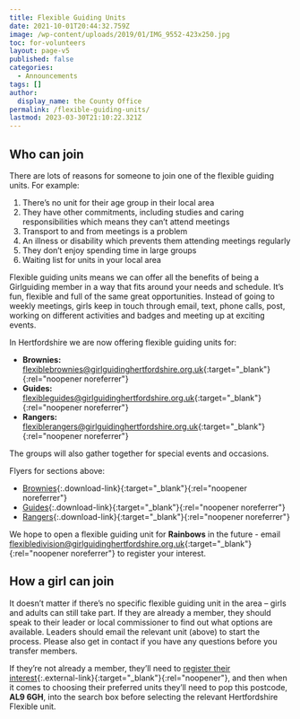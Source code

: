 ```yaml
---
title: Flexible Guiding Units
date: 2021-10-01T20:44:32.759Z
image: /wp-content/uploads/2019/01/IMG_9552-423x250.jpg
toc: for-volunteers
layout: page-v5
published: false
categories:
  - Announcements
tags: []
author:
  display_name: the County Office
permalink: /flexible-guiding-units/
lastmod: 2023-03-30T21:10:22.321Z
---
```

## Who can join

There are lots of reasons for someone to join one of the flexible guiding units. For example:

1. There’s no unit for their age group in their local area
2. They have other commitments, including studies and caring responsibilities which means they can’t attend meetings
3. Transport to and from meetings is a problem
4. An illness or disability which prevents them attending meetings regularly
5. They don’t enjoy spending time in large groups
6. Waiting list for units in your local area

Flexible guiding units means we can offer all the benefits of being a Girlguiding member in a way that fits around your needs and schedule. It’s fun, flexible and full of the same great opportunities. Instead of going to weekly meetings, girls keep in touch through email, text, phone calls, post, working on different activities and badges and meeting up at exciting events.

In Hertfordshire we are now offering flexible guiding units for:

- **Brownies:** <flexiblebrownies@girlguidinghertfordshire.org.uk>{:target="_blank"}{:rel="noopener noreferrer"}
- **Guides:** <flexibleguides@girlguidinghertfordshire.org.uk>{:target="_blank"}{:rel="noopener noreferrer"}
- **Rangers:** <flexiblerangers@girlguidinghertfordshire.org.uk>{:target="_blank"}{:rel="noopener noreferrer"}

The groups will also gather together for special events and occasions.

Flyers for sections above:

- [Brownies](/wp-content/uploads/2021/05/Brownies-Flexible.pdf){:.download-link}{:target="_blank"}{:rel="noopener noreferrer"}
- [Guides](/wp-content/uploads/2021/05/Guides-Flexible.pdf){:.download-link}{:target="_blank"}{:rel="noopener noreferrer"}
- [Rangers](/wp-content/uploads/2021/05/Rangers-Flexible.pdf){:.download-link}{:target="_blank"}{:rel="noopener noreferrer"}

We hope to open a flexible guiding unit for **Rainbows** in the future - email <flexibledivision@girlguidinghertfordshire.org.uk>{:target="_blank"}{:rel="noopener noreferrer"} to register your interest.

## How a girl can join

It doesn’t matter if there’s no specific flexible guiding unit in the area – girls and adults can still take part. If they are already a member, they should speak to their leader or local commissioner to find out what options are available. Leaders should email the relevant unit (above) to start the process. Please also get in contact if you have any questions before you transfer members.

If they’re not already a member, they’ll need to [register their interest](https://www.girlguiding.org.uk/information-for-parents/register-your-daughter/){:.external-link}{:target="_blank"}{:rel="noopener"}, and then when it comes to choosing their preferred units they’ll need to pop this postcode, **AL9 6GH**, into the search box before selecting the relevant Hertfordshire Flexible unit.
